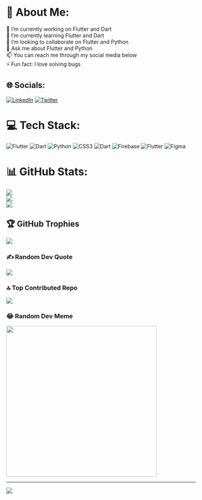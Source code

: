 # 💫 About Me:
🔭 I’m currently working on Flutter and Dart<br>🌱 I’m currently learning Flutter and Dart<br>👯 I’m looking to collaborate on Flutter and Python<br>💬 Ask me about Flutter and Python<br>📫 You can reach me through my social media below<br>⚡ Fun fact: I love solving bugs


## 🌐 Socials:
[![LinkedIn](https://img.shields.io/badge/LinkedIn-%230077B5.svg?logo=linkedin&logoColor=white)](https://linkedin.com/in/hossam-fadil) [![Twitter](https://img.shields.io/badge/Twitter-%231DA1F2.svg?logo=Twitter&logoColor=white)](https://twitter.com/hsm1f) 

# 💻 Tech Stack:
![Flutter](https://img.shields.io/badge/Flutter-%2302569B.svg?style=flat&logo=Flutter&logoColor=white) ![Dart](https://img.shields.io/badge/dart-%230175C2.svg?style=flat&logo=dart&logoColor=white) ![Python](https://img.shields.io/badge/python-3670A0?style=flat&logo=python&logoColor=ffdd54) ![CSS3](https://img.shields.io/badge/css3-%231572B6.svg?style=flat&logo=css3&logoColor=white) ![Dart](https://img.shields.io/badge/dart-%230175C2.svg?style=flat&logo=dart&logoColor=white) ![Firebase](https://img.shields.io/badge/firebase-%23039BE5.svg?style=flat&logo=firebase) ![Flutter](https://img.shields.io/badge/Flutter-%2302569B.svg?style=flat&logo=Flutter&logoColor=white) 	![Figma](https://img.shields.io/badge/figma-%23F24E1E.svg?style=flat&logo=figma&logoColor=white)
# 📊 GitHub Stats:
![](https://github-readme-stats.vercel.app/api?username=F-Hossam&theme=radical&hide_border=false&include_all_commits=false&count_private=false)<br/>
![](https://github-readme-streak-stats.herokuapp.com/?user=F-Hossam&theme=radical&hide_border=false)<br/>
![](https://github-readme-stats.vercel.app/api/top-langs/?username=F-Hossam&theme=radical&hide_border=false&include_all_commits=false&count_private=false&layout=compact)

## 🏆 GitHub Trophies
![](https://github-profile-trophy.vercel.app/?username=F-Hossam&theme=radical&no-frame=false&no-bg=true&margin-w=4)

### ✍️ Random Dev Quote
![](https://quotes-github-readme.vercel.app/api?type=vetical&theme=gruvbox)

### 🔝 Top Contributed Repo
![](https://github-contributor-stats.vercel.app/api?username=F-Hossam&limit=5&theme=dracula&combine_all_yearly_contributions=true)

### 😂 Random Dev Meme
<img src='https://randommeme-five.vercel.app/' style="height: 400px;"/>

---
[![](https://visitcount.itsvg.in/api?id=F-Hossam&icon=5&color=0)](https://visitcount.itsvg.in)

<!-- Proudly created with GPRM ( https://gprm.itsvg.in ) -->
